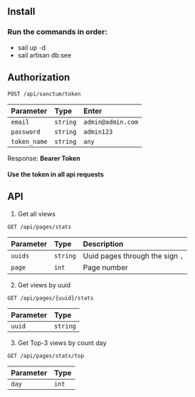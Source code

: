 ## Install
### Run the commands in order:
<ul>
    <li>sail up -d</li>
    <li>sail artisan db:see</li>
</ul>

## Authorization

```http
POST /api/sanctum/token
```

| Parameter | Type | Enter |
| :--- | :--- | :--- |
| `email` | `string` | `admin@admin.com` |
| `password` | `string` | `admin123` |
| `token_name` | `string` | `any` |

Response: <b>Bearer Token</b><br>
#### Use the token in all api requests

## API

1. Get all views
```http
GET /api/pages/stats
```
| Parameter | Type | Description
| :--- | :--- | :--- |
| `uuids` | `string` | Uuid pages through the sign `,`
| `page` | `int` | Page number

2. Get views by uuid
```http
GET /api/pages/{uuid}/stats
```
| Parameter | Type
| :--- | :---
| `uuid` | `string`

3. Get Top-3 views by count day
```http
GET /api/pages/stats/top
```
| Parameter | Type
| :--- | :---
| `day` | `int`





